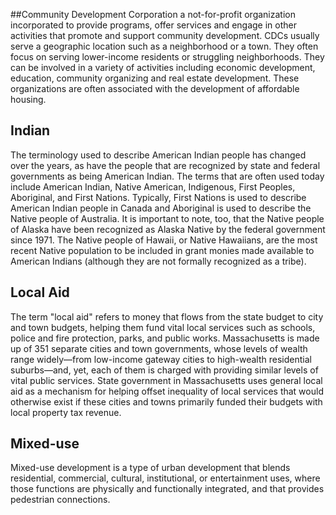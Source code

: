 ##Community Development Corporation
a not-for-profit organization incorporated to provide programs, offer services and engage in other activities that promote and support community development. CDCs usually serve a geographic location such as a neighborhood or a town. They often focus on serving lower-income residents or struggling neighborhoods. They can be involved in a variety of activities including economic development, education, community organizing and real estate development. These organizations are often associated with the development of affordable housing.

## Indian
The terminology used to describe American Indian people has changed over the years, as have the people that are recognized by state and federal governments as being American Indian. The terms that are often used today include American Indian, Native American, Indigenous, First Peoples, Aboriginal, and First Nations. Typically, First Nations is used to describe American Indian people in Canada and Aboriginal is used to describe the Native people of Australia. It is important to note, too, that the Native people of Alaska have been recognized as Alaska Native by the federal government since 1971. The Native people of Hawaii, or Native Hawaiians, are the most recent Native population to be included in grant monies made available to American Indians (although they are not formally recognized as a tribe). 

## Local Aid
The term "local aid" refers to money that flows from the state budget to city and town budgets, helping them fund vital local services such as schools, police and fire protection, parks, and public works. Massachusetts is made up of 351 separate cities and town governments, whose levels of wealth range widely—from low-income gateway cities to high-wealth residential suburbs—and, yet, each of them is charged with providing similar levels of vital public services. State government in Massachusetts uses general local aid as a mechanism for helping offset inequality of local services that would otherwise exist if these cities and towns primarily funded their budgets with local property tax revenue.

## Mixed-use
Mixed-use development is a type of urban development that blends residential, commercial, cultural, institutional, or entertainment uses, where those functions are physically and functionally integrated, and that provides pedestrian connections.